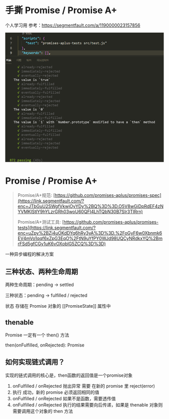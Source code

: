 # 手撕 Promise / Promise A+
个人学习用
参考：https://segmentfault.com/a/1190000023157856

![test-result](/test-result.png)

# Promise / Promise A+

> Promise/A+规范: [https://github.com/promises-aplus/promises-spec](https://link.segmentfault.com/?enc=JTbGuU2SWgfVkwjOyYDy%2BQ%3D%3D.O5V8wGiDpRdEF4zNYVMKlStlY9hYLzrGRh03woU60QFI4LhTQbN30B7SIr3TIRrn)
>
> Promise/A+测试工具: [https://github.com/promises-aplus/promises-tests](https://link.segmentfault.com/?enc=uZpy%2BZj4uOKdDYq6hRy3yA%3D%3D.%2FoGyF6w0Xbnmk6EV4mVo1qqf6xZpG3EqO%2FtN9uYfPY0WJd98UQCyNRdkxYQ%2BmrFSd5gfCGy1uK6vOXoblG5ZCQ%3D%3D)

一种异步编程的解决方案

## 三种状态、两种生命周期

两种生命周期：pending -> settled

三种状态：pending -> fulfilled / rejected

状态 存储在 Promise 对象的 [[PromiseState]] 属性中

## thenable

Promise 一定有一个 then() 方法

then(onFulfilled, onRejected): Promise

## 如何实现链式调用？

实现的链式调用的核心是，then函数的返回值是一个promise对象

1. onFulfilled / onRejected 抛出异常 需要 在新的 promise 里 reject(error)
2. 执行 成功，新的 promise 必须返回相同的值
3. onFulfilled / onRejected 如果不是函数，需要透传值
4. onFulfilled / onRejected 执行的结果需要向后传递，如果是 thenable 对象则需要调用这个对象的 then 方法

